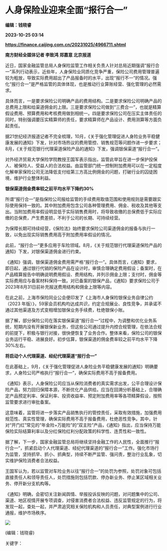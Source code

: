 # 人身保险业迎来全面“报行合一”
**编辑：钱晓睿**

**2023-10-25 03:14**

**https://finance.caijing.com.cn/20231025/4966711.shtml**

**南方财经全媒体记者 李致鸿 郑嘉意 北京报道**

近日，国家金融监管总局人身保险监管工作相关负责人针对总局近期强调“报行合一”系列行动表示，近些年，人身保险业同质化竞争严重，保险公司费用管理普遍较为粗放，导致实际费用超出了产品报备时的水平，出现“报行不一”的情况。强化“报行合一”是严格监管的具体体现，也是推动行业算账经营、强化管理的必然需求。

具体而言，一是要求保险公司明确产品的费用结构。二是要求保险公司明确产品的总费用上限和给渠道佣金的上限。三是要求保险公司做到“三费合一”，也就是精算假设费用、预算费用和考核费用做到相统一。四是要求保险公司在压实主体责任的同时，特别强调要压实精算师的责任，要求精算师在产品设计、费用测算等方面负起责任。

据21世纪经济报道记者不完全梳理，10月，《关于强化管理促进人身险业务平稳健康发展的通知》下发，针对市场热议的费用管控、销售规范等问题作进一步要求；8月，《关于规范银行代理渠道保险产品的通知》下发，强调银保渠道“报行合一”。

对外经济贸易大学保险学院教授王国军表示指出，监管此举旨在进一步保护投保人、被保险人、受益人的合法权益。由监管部门统一控制附加费用可以在一定程度化解单家保险公司无法降低支付给第三方高比例佣金的问题，打破行业的囚徒困境，维护行业整体利益。

**银保渠道佣金费率较之前平均水平下降约30%**

所谓“报行合一”是指保险公司报给监管的手续费用取值范围和使用规则是需要跟实际使用保持一致的。其中附加费用包含公司各种管理费用、佣金、税收及其他等支出。当附加费用率假设明显低于实际销售费用时，将导致收缴的总保费低于实际应缴的总保费，产生费差损，不利于公司的长期、可持续经营。

为保障长期可持续经营，《保险法》始终要求保险公司渠道佣金的报备与执行一致，以免出现实际销售费用高于附加费用率假设的情况。

此前，“报行合一”更多应用于车险领域。8月，《关于规范银行代理渠道保险产品的通知》下发，对银保渠道佣金进行约束。

《通知》强调，银保渠道佣金费用需严格“报行合一”。具体而言，《通知》要求，即日起，通过银行代销的保险产品在设计时，审慎合理确定费用假设；备案时，在产品精算报告中明确说明费用假设、费用结构，并列示佣金上限；支付时，佣金等实际费用应与备案材料保持一致。对已备案的银保产品，《通知》要求保险公司于2023年8月31日前补充报送费用结构和佣金上限等内容。

在此之前，上海市保险同业公会便印发了《上海市人身保险银保业务自律公约（2023 年版）》，59家会员机构均达成共识，约定合规展业、良性竞争，并承诺不通过其他渠道及方式变相增加银保业务手续费，杜绝银保小账。

据了解，部分保险公司在落实银保渠道“报行合一”过程中，为调整和优化业务系统，短期内没有开展银保新业务，但这些公司通过提升内控合规管理，在依法合规的前提下，积极与银行对接，很快便恢复了业务合作。整体来看，保险公司的银保业务运行平稳、进展良好。初步估算，银保渠道的佣金费率较之前平均水平下降30%左右。

**将启动个人代理渠道、经纪代理渠道“报行合一”**

在此基础上，9月，《关于强化管理促进人身险业务平稳健康发展的通知》明确要求，人身险公司严格执行“报行合一”，确保实际费用不高于报备费用。

《通知》表示，人身保险公司应当从保险消费者的真实需求出发，公平合理设计保险产品，努力回归保障本源，不断优化产品供给。应当在回溯分析基础上，合理确定产品预定利率、保证利率、投资收益率、预定附加费用率等各项精算假设，按照监管要求进行审批备案。

这意味着，监管将进一步落实产品销售执行的管控责任，采取有效措施，加强费用规范性、真实性管理，确保实际费用不高于报备费用，杜绝恶性竞争。其中，针对“开门红”常见的“年金险+万能险”的“双主险”产品，《通知》指出，应当保持万能保险实际结算利率以及分红保险红利分配政策的科学性、连贯性和一致性。

据了解，下一步，国家金融监管总局将继续坚持金融工作的人民性，全面推行“报行合一”，抓紧启动个人代理渠道、经纪代理渠道的“报行合一”工作。强化市场行为监管，坚持抓早、抓小、抓典型，持续不断严监管、强问责，整治行业乱象，切实维护保险消费者合法权益。

王国军认为，若以监管对车险业务以往“报行合一”的处罚为参照，处罚对象可包括直接责任人和领导责任人，处罚措施则包括罚款、停办新业务、停止某区域相关业务、停开新分支机构等。

《通知》明确，会密切关注新闻舆情、举报投诉反映的问题，对问题集中的公司、渠道、地区视情开展专项调查，对侵害消费者合法权益、违反监管规定的行为，将发现一起，查处一起，并严肃追究相关保险机构和人员责任，对典型案例进行行业通报，维护市场秩序。

![](https://tx1.cdn.caijing.com.cn/2014-03-27/114048455.jpg)

(编辑：钱晓睿)

关键字：